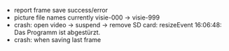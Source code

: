 * report frame save success/error
* picture file names currently visie-000 -> visie-999
* crash: open video -> suspend -> remove SD card:
    resizeEvent
    16:06:48: Das Programm ist abgestürzt.
* crash: when saving last frame
